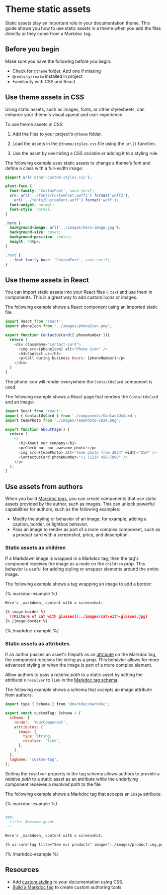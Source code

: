 # Theme static assets

Static assets play an important role in your documentation theme. This guide shows you how to use static assets in a theme when you add the files directly or they come from a Markdoc tag.

## Before you begin

Make sure you have the following before you begin:

- Check for `@theme` folder. Add one if missing
- `@redocly/realm` installed in project
- Familiarity with CSS and React

## Use theme assets in CSS

Using static assets, such as images, fonts, or other stylesheets, can enhance your theme's visual appeal and user experience.

To use theme assets in CSS:

1. Add the files to your project's `@theme` folder.

2. Load the assets in the `@theme/styles.css` file using the `url()` function.

3. Use the asset by overriding a CSS variable or adding it to a styling rule.

The following example uses static assets to change a theme's font and define a class with a full-width image:  

```css {% title="@theme/styles.css" %}
@import url('other-custom-styles.css');

@font-face {
  font-family: 'CustomFont', sans-serif;
  src: url('../fonts/CustomFont.woff2') format('woff2'),
    url('../fonts/CustomFont.woff') format('woff');
  font-weight: normal;
  font-style: normal;
}

.hero {
  background-image: url('../images/hero-image.jpg');
  background-size: cover; 
  background-position: center; 
  height: 400px;
}

:root {
  --font-family-base: 'CustomFont', sans-serif;
}
```

## Use theme assets in React

You can import static assets into your React files (`.tsx`) and use them in components.
This is a great way to add custom icons or images.

The following example shows a React component using an imported static file:

```javascript {% title="@theme/components/ContactUsCard.tsx" %}
import React from 'react';
import phoneIcon from '../images/phoneIcon.png';

export function ContactUsCard({ phoneNumber }){
  return (
    <div className="contact-card">
      <img src={phoneIcon} alt="Phone icon" />
      <h3>Contact us</h3>
      <p>Call during business hours: {phoneNumber}</p>
    </div>
  )
}
```

The phone icon will render everywhere the `ContactUsCard` component is used.

The following example shows a React page that renders the `ContactUsCard` and an image:

```javascript {% title="About.page.tsx" %}
import React from 'react';
import { ContactUsCard } from './components/ContactUsCard';
import teamPhoto from './images/TeamPhoto-2024.png';

export function AboutPage() {
  return (
    <>
      <h1>About our company</h1>
      <p>Check out our awesome photo!</p>
      <img src={teamPhoto} alt="Team photo from 2024" width="250" />
      <ContactUsCard phoneNumber="+1 (123) 456-7890" />
    </p>
  );
}
```

## Use assets from authors

When you build [Markdoc tags](https://redocly.com/learn/markdoc), you can create components that use static assets provided by the author, such as images.
This can unlock powerful capabilities for authors, such as the following examples:

- Modify the styling or behavior of an image, for example, adding a caption, border, or lightbox behavior.
- Pass an image to render as part of a more complex component, such as a product card with a screenshot, price, and description.

### Static assets as children

If a Markdown image is wrapped in a Markdoc tag, then the tag's component receives the image as a node on the `children` prop.
This behavior is useful for adding styling or wrapper elements around the entire image.

The following example shows a tag wrapping an image to add a border:

{% markdoc-example %}

  ```markdown {% process=false %}
  Here's _markdown_ content with a screenshot:

  {% image-border %}
    ![Picture of cat with glasses](../images/cat-with-glasses.jpg)
  {% /image-border %}
  ```

{% /markdoc-example %}

### Static assets as attributes

If an author passes an asset's filepath as an [attribute](https://redocly.com/docs/learn-markdoc/write-with-markdoc#attributes-control-tags) on the Markdoc tag, the component receives the string as a prop.
This behavior allows for more advanced styling or when the image is part of a more complex element.

Allow authors to pass a _relative path_ to a static asset by setting the attribute's `resolver` to `link` in the [Markdoc tag schema](./build-markdoc-tags.md).

The following example shows a schema that accepts an image attribute from authors:

```javascript {% title="tag-schema.ts" %}
import type { Schema } from '@markdoc/markdoc';

export const customTag: Schema = {
  schema: {
    render: 'YourComponent',
    attributes: {
      image: {
        type: String,
        resolver: 'link',
      },
    }
  },
  tagName: 'custom-tag',
};
```

Setting the `resolver` property in the tag schema allows authors to provide a _relative path_ to a static asset as an attribute while the underlying component receives a _resolved path_ to the file.

The following example shows a Markdoc tag that accepts an `image` attribute:

{% markdoc-example %}

  ```markdown {% process=false %}
  ---
  seo:
    title: Awesome guide
  ---

  Here's _markdown_ content with a screenshot:

  {% ui-card-tag title="See our products" image="../images/product-img.png" /%}
  ```

{% /markdoc-example %}

## Resources

- Add [custom styling](../branding/index.md) to your documentation using CSS.
- [Build a Markdoc tag](./build-markdoc-tags.md) to create custom authoring tools.
